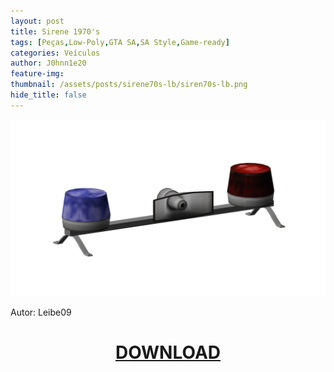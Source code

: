 ```yaml
---
layout: post
title: Sirene 1970's
tags: [Peças,Low-Poly,GTA SA,SA Style,Game-ready]
categories: Veículos
author: J0hnn1e20
feature-img:
thumbnail: /assets/posts/sirene70s-lb/siren70s-lb.png
hide_title: false
---
```

![Sirene 1970's](/assets/posts/sirene70s-lb/siren70s-lb.png)

Autor: Leibe09

<h1 style="text-align: center; color: white;">
   <a href="/assets/posts/sirene70s-lb/Sirene 1970s.zip" download>DOWNLOAD</a>
</h1>